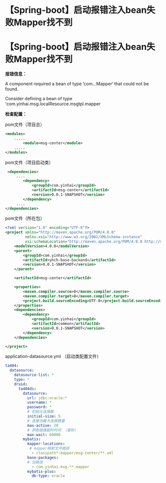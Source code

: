 # 【Spring-boot】启动报错注入bean失败Mapper找不到




# 【Spring-boot】启动报错注入bean失败Mapper找不到

**报错信息：**

A component required a bean of type ‘com.*.*.Mapper‘ that could not be found.

Consider defining a bean of type 'com.yinhai.msg.localResource.msgtpl.mapper

**检查配置：**

pom文件（项目总）

```xml
<modules>
    .....
        <module>msg-center</module>
    .....
</modules>
```

pom文件（项目启动类）

```xml
 <dependencies>
     ....
        <dependency>
            <groupId>com.yinhai</groupId>
            <artifactId>msg-center</artifactId>
            <version>0.0.1-SNAPSHOT</version>
        </dependency>
     ....
</dependencies>
```

pom文件（所在包）

```xml
<?xml version="1.0" encoding="UTF-8"?>
<project xmlns="http://maven.apache.org/POM/4.0.0"
         xmlns:xsi="http://www.w3.org/2001/XMLSchema-instance"
         xsi:schemaLocation="http://maven.apache.org/POM/4.0.0 http://maven.apache.org/xsd/maven-4.0.0.xsd">
    <modelVersion>4.0.0</modelVersion>
    <parent>
        <groupId>com.yinhai</groupId>
        <artifactId>yhch-base-backend</artifactId>
        <version>0.0.1-SNAPSHOT</version>
    </parent>

    <artifactId>msg-center</artifactId>

    <properties>
        <maven.compiler.source>8</maven.compiler.source>
        <maven.compiler.target>8</maven.compiler.target>
        <project.build.sourceEncoding>UTF-8</project.build.sourceEncoding>
    </properties>
    <dependencies>
        <dependency>
            <groupId>com.yinhai</groupId>
            <artifactId>common</artifactId>
            <version>0.0.1-SNAPSHOT</version>
        </dependency>
    </dependencies>

</project>
```

application-datasource.yml （启动类配置文件）

```yml
ta404:
  datasource:
    datasource-list: *
    type: *
    druid:
      ta404ds:
        datasource:
          url: jdbc:oracle:*
          username: *
          password: *
          # 初始化连接数
          initial-size: 5
          # 连接池最大连接数量
          max-active: 20
          # 获取链接超时时间 （毫秒）
          max-wait: 60000
        mybatis:
          mapper-locations:
           # mapper映射文件路径
            - classpath*:mapper/msg-center/**.xml
          base-packages:
          # 包路径
            - com.yinhai.msg.**.mapper
          mybatis-plus:
            db-type: oracle
```


